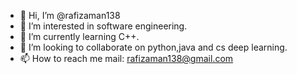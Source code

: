- 👋 Hi, I’m @rafizaman138
- 👀 I’m interested in software engineering.
- 🌱 I’m currently learning C++.
- 💞️ I’m looking to collaborate on python,java and cs deep learning.
- 📫 How to reach me mail: rafizaman138@gmail.com

<!---
rafizaman138/rafizaman138 is a ✨ special ✨ repository because its `README.md` (this file) appears on your GitHub profile.
You can click the Preview link to take a look at your changes.
--->
